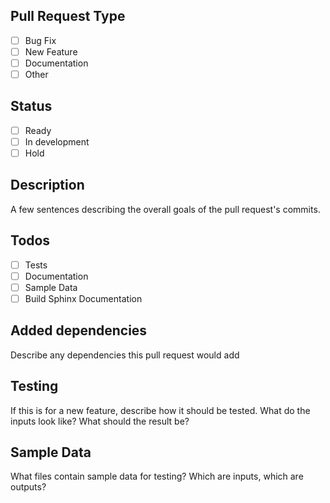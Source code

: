 ## Pull Request Type
 - [ ] Bug Fix
 - [ ] New Feature
 - [ ] Documentation
 - [ ] Other
 
## Status
 - [ ] Ready
 - [ ] In development
 - [ ] Hold

## Description
A few sentences describing the overall goals of the pull request's commits.

## Todos
- [ ] Tests
- [ ] Documentation
- [ ] Sample Data
- [ ] Build Sphinx Documentation

## Added dependencies
Describe any dependencies this pull request would add

## Testing
If this is for a new feature, describe how it should be tested.  What do the
inputs look like?  What should the result be?

## Sample Data
What files contain sample data for testing?  Which are inputs, which are
outputs?

